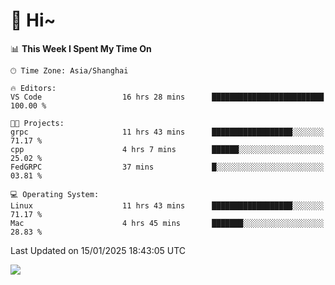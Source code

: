 # 👋 Hi~

<!--START_SECTION:waka-->
📊 **This Week I Spent My Time On** 

```text
🕑︎ Time Zone: Asia/Shanghai

🔥 Editors: 
VS Code                  16 hrs 28 mins      █████████████████████████   100.00 % 

🐱‍💻 Projects: 
grpc                     11 hrs 43 mins      ██████████████████░░░░░░░   71.17 % 
cpp                      4 hrs 7 mins        ██████░░░░░░░░░░░░░░░░░░░   25.02 % 
FedGRPC                  37 mins             █░░░░░░░░░░░░░░░░░░░░░░░░   03.81 % 

💻 Operating System: 
Linux                    11 hrs 43 mins      ██████████████████░░░░░░░   71.17 % 
Mac                      4 hrs 45 mins       ███████░░░░░░░░░░░░░░░░░░   28.83 % 
```


 Last Updated on 15/01/2025 18:43:05 UTC
<!--END_SECTION:waka-->

![](https://komarev.com/ghpvc/?username=lvdongyi&label=Profile%20views&color=0e75b6&style=flat)

<!---
lvdongyi/lvdongyi is a ✨ special ✨ repository because its `README.md` (this file) appears on your GitHub profile.
You can click the Preview link to take a look at your changes.
--->
